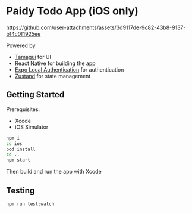# Paidy Todo App (iOS only)

https://github.com/user-attachments/assets/3d9117de-9c82-43b8-9137-b14c0f1925ee

Powered by

- [Tamagui](https://tamagui.dev/) for UI
- [React Native](https://reactnative.dev/) for building the app
- [Expo Local Authentication](https://docs.expo.dev/versions/latest/sdk/local-authentication/) for authentication
- [Zustand](https://zustand.docs.pmnd.rs/) for state management

## Getting Started

Prerequisites:

- Xcode
- iOS Simulator

```sh
npm i
cd ios
pod install
cd ..
npm start
```

Then build and run the app with Xcode

## Testing

```sh
npm run test:watch
```
